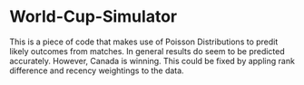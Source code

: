 # World-Cup-Simulator

This is a piece of code that makes use of Poisson Distributions to predit likely outcomes from matches. In general results do seem to be predicted accurately. However, Canada is winning. This could be fixed by appling rank difference and recency weightings to the data. 
